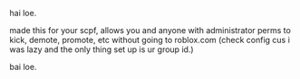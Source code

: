 hai loe.

made this for your scpf, allows you and anyone with administrator perms to kick, demote, promote, etc without going to roblox.com
(check config cus i was lazy and the only thing set up is ur group id.)

bai loe.